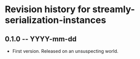 # Revision history for streamly-serialization-instances

## 0.1.0 -- YYYY-mm-dd

* First version. Released on an unsuspecting world.
